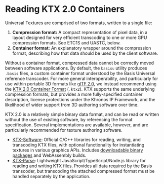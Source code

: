 # Reading KTX 2.0 Containers

Universal Textures are comprised of two formats, written to a single file:

1. **Compression format:** A compact representation of pixel data, in a layout designed for very efficient transcoding to one or more GPU compression formats. See ETC1S and UASTC, below.
2. **Container format:** An explanatory wrapper around the compression format, describing how that data should be used by the client software.

Without a container format, compressed data cannot be correctly moved between software applications. By default, the `basisu` utility produces `.basis` files, a custom container format understood by the Basis Universal reference transcoder. For more general interoperability, and particularly for use within portable 3D formats like [glTF 2.0](https://github.com/KhronosGroup/glTF), we instead recommend using the [KTX 2.0 Container Format](http://github.khronos.org/KTX-Specification/) (`.ktx2`). KTX supports the same underlying compression formats, but provides a more fully-specified container description, license protections under the Khronos IP Framework, and the likelihood of wider support from 3D authoring software over time.

KTX 2.0 is a relatively simple binary data format, and can be read or written without the use of existing software, by referencing the format specification. Several implementations are available, however, and are particularly recommended for texture authoring software.

- [KTX-Software](https://github.com/KhronosGroup/KTX-Software/): Official C/C++ libraries for reading, writing, and transcoding KTX files, with optional functionality for instantiating textures in various graphics APIs. Includes [downloadable binary packages](https://github.com/KhronosGroup/KTX-Software/releases) and WebAssembly builds.
- [KTX-Parse](https://github.com/donmccurdy/KTX-Parse): Lightweight JavaScript/TypeScript/Node.js library for reading and writing KTX files. Provides all data required by the Basis transcoder, but transcoding the attached compressed format must be handled separately by the application.

